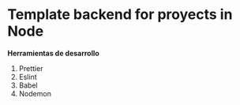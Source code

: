 # Template backend for proyects in Node

**Herramientas de desarrollo**
1. Prettier
2. Eslint
3. Babel
4. Nodemon

<!-- 

COMO SE INSTALARON LAS HERRAMIENTAS DE DESARROLLO
 
ESLINT

Instalar Eslint
npm i -D eslint

Configurar Eslint
npx eslint --init

PRETTIER

Instalar Prettier
npm i -D prettier

BABEL
npm i -D @babel/core @babel/cli @babel/node @babel/preset-env


-->